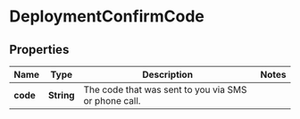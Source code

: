 
# DeploymentConfirmCode

## Properties
Name | Type | Description | Notes
------------ | ------------- | ------------- | -------------
**code** | **String** | The code that was sent to you via SMS or phone call. | 



